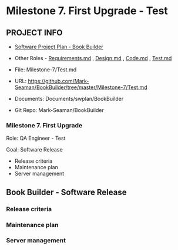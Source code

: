 # Milestone 7. First Upgrade - Test


## PROJECT INFO

* [Software Project Plan - Book Builder](../Index.md)

* Other Roles - [Requirements.md](Requirements.md)
, [Design.md](Design.md)
, [Code.md](Code.md)
, [Test.md](Test.md)



* File: Milestone-7/Test.md

* URL: https://github.com/Mark-Seaman/BookBuilder/tree/master/Milestone-7/Test.md

* Documents: Documents/swplan/BookBuilder

* Git Repo: Mark-Seaman/BookBuilder




### Milestone 7. First Upgrade



Role: QA Engineer - Test

Goal: Software Release

* Release criteria
* Maintenance plan
* Server management



## Book Builder - Software Release



### Release criteria


### Maintenance plan


### Server management
